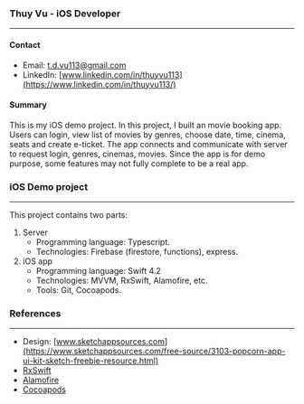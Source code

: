 ### Thuy Vu - iOS Developer
---
#### Contact

* Email: <t.d.vu113@gmail.com>
* LinkedIn: [www.linkedin.com/in/thuyvu113](https://www.linkedin.com/in/thuyvu113/)

#### Summary
This is my iOS demo project. In this project, I built an movie booking app. Users can login, view list of movies by genres, choose date, time, cinema, seats and create e-ticket. The app connects and communicate with server to request login, genres, cinemas, movies. Since the app is for demo purpose, some features may not fully complete to be a real app. 

### iOS Demo project
---
This project contains two parts:

1. Server
	* Programming language: Typescript.
	* Technologies: Firebase (firestore, functions), express.
2. iOS app
	* Programming language: Swift 4.2
	* Technologies: MVVM, RxSwift, Alamofire, etc.
	* Tools: Git, Cocoapods. 

### References
---
* Design: [www.sketchappsources.com](https://www.sketchappsources.com/free-source/3103-popcorn-app-ui-kit-sketch-freebie-resource.html)
* [RxSwift](https://github.com/ReactiveX/RxSwift)
* [Alamofire](https://github.com/Alamofire/Alamofire)
* [Cocoapods](https://cocoapods.org/)

